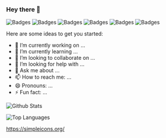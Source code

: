 ### Hey there 👋

![Badges](https://img.shields.io/badge/-Python-3776AB?logo=python&logoColor=fff)
![Badges](https://img.shields.io/badge/-Javascript-F7DF1E?logo=javascript&logoColor=fff)
![Badges](https://img.shields.io/badge/-Jupyter-F37626?logo=jupyter&logoColor=fff)
![Badges](https://img.shields.io/badge/-PyTorch-EE4C2C?logo=pytorch&logoColor=fff)
![Badges](https://img.shields.io/badge/-TensorFlow-FF6F00?logo=tensorflow&logoColor=fff)
![Badges](https://img.shields.io/badge/-Hadoop-66CCFF?logo=apachehadoop&logoColor=fff)



Here are some ideas to get you started:

- 🔭 I’m currently working on ...
- 🌱 I’m currently learning ...
- 👯 I’m looking to collaborate on ...
- 🤔 I’m looking for help with ...
- 💬 Ask me about ...
- 📫 How to reach me: ...
- 😄 Pronouns: ...
- ⚡ Fun fact: ...

![Github Stats](https://github-readme-stats.vercel.app/api?username=daniel2tio&count_private=true&show_icons=true&theme=radical)

![Top Languages](https://github-readme-stats.vercel.app/api/top-langs/?username=DANIEL2TIO&show_icons=true&theme=radical)

https://simpleicons.org/
